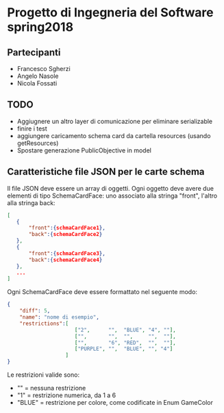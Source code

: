 # Progetto di Ingegneria del Software spring2018

## Partecipanti 
* Francesco Sgherzi 
* Angelo Nasole
* Nicola Fossati

## TODO
* Aggiugnere un altro layer di comunicazione per eliminare serializable
* finire i test
* aggiungere caricamento schema card da cartella resources (usando getResources)
* Spostare generazione PublicObjective in model


## Caratteristiche file JSON per le carte schema
Il file JSON deve essere un array di oggetti. Ogni oggetto deve avere due elementi di tipo SchemaCardFace: uno associato
 alla stringa "front", l'altro alla stringa back:
 ``` json
 [
    {
        "front":{schmaCardFace1},
        "back":{schemaCardFace2}
    },
    {
        "front":{schmaCardFace3},
        "back":{schemaCardFace4}
    },
    ...
 ]
 ``` 
 
 Ogni SchemaCardFace deve essere formattato nel seguente modo:
  ``` json
  {
      "diff": 5,
      "name": "nome di esempio",
      "restrictions":[
                        ["2",      "",  "BLUE", "4", ""],
                        ["",       "",  "",     "",  ""],
                        ["",       "6", "RED",  "",  ""],
                        ["PURPLE", "",  "BLUE", "", "4"]
                     ]
  }
  ```
  
  Le restrizioni valide sono:
  * "" = nessuna restrizione
  * "1" = restrizione numerica, da 1 a 6
  * "BLUE" = restrizione per colore, come codificate in Enum GameColor